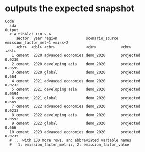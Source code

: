 # outputs the expected snapshot

    Code
      sda
    Output
      # A tibble: 110 x 6
         sector  year region             scenario_source emission_factor_met~1 emiss~2
         <chr>  <dbl> <chr>              <chr>           <chr>                   <dbl>
       1 cement  2020 advanced economies demo_2020       projected              0.0230
       2 cement  2020 developing asia    demo_2020       projected              0.0595
       3 cement  2020 global             demo_2020       projected              0.664 
       4 cement  2021 advanced economies demo_2020       projected              0.0232
       5 cement  2021 developing asia    demo_2020       projected              0.0594
       6 cement  2021 global             demo_2020       projected              0.665 
       7 cement  2022 advanced economies demo_2020       projected              0.0233
       8 cement  2022 developing asia    demo_2020       projected              0.0592
       9 cement  2022 global             demo_2020       projected              0.666 
      10 cement  2023 advanced economies demo_2020       projected              0.0235
      # ... with 100 more rows, and abbreviated variable names
      #   1: emission_factor_metric, 2: emission_factor_value

